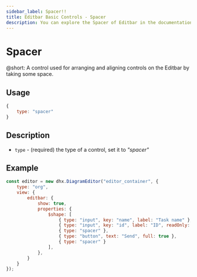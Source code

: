 ```yaml
---
sidebar_label: Spacer!!
title: Editbar Basic Controls - Spacer 
description: You can explore the Spacer of Editbar in the documentation of the the DHTMLX JavaScript Diagram library. Browse developer guides and API reference, try out code examples and live demos, and download a free 30-day evaluation version of DHTMLX Suite.
---
```


# Spacer

@short: A control used for arranging and aligning controls on the Editbar by taking some space.

## Usage

~~~js
{
    type: "spacer"
}
~~~

## Description

- `type` - (required) the type of a control, set it to *"spacer"*

## Example

~~~js {10,12}
const editor = new dhx.DiagramEditor("editor_container", {
    type: "org",
    view: {
        editbar: {
            show: true,
            properties: {
                $shape: [
                    { type: "input", key: "name", label: "Task name" },
                    { type: "input", key: "id", label: "ID", readOnly: true },
                    { type: "spacer" },
                    { type: "button", text: "Send", full: true },
                    { type: "spacer" }
                ],
            },
        }
    }
});
~~~